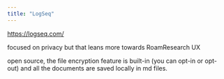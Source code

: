 ```yaml
---
title: "LogSeq"
---
```


https://logseq.com/

focused on privacy but that leans more towards RoamResearch UX

open source, the file encryption feature is built-in (you can opt-in or opt-out) and all the documents are saved locally in md files.

